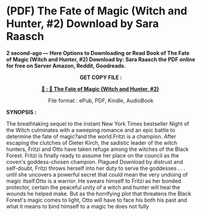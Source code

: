 # (PDF) The Fate of Magic (Witch and Hunter, #2) Download by Sara Raasch

<p><strong>2 second-ago &mdash; Here Options to Downloading or Read Book of The Fate of Magic (Witch and Hunter, #2) Download by: Sara Raasch the PDF online for free on Server Amazon, Reddit, Goodreads.</strong></p>
<p style="text-align: center;"><strong>GET COPY FILE :</strong></p>
<p style="text-align: center;"><strong><a href="https://us.ebookarea.xyz/?book=200059819-the-fate-of-magic" target="_blank" rel="noopener">📢 : 🔗 The Fate of Magic (Witch and Hunter, #2)</a>&nbsp;</strong></p>
<p style="text-align: center;">File format : ePub, PDF, Kindle, AudioBook</p>
<p><strong>SYNOPSIS :</strong></p>
<p>The breathtaking sequel to the instant New York Times bestseller Night of the Witch culminates with a sweeping romance and an epic battle to determine the fate of magic?and the world.Fritzi is a champion. After escaping the clutches of Dieter Kirch, the sadistic leader of the witch hunters, Fritzi and Otto have taken refuge among the witches of the Black Forest. Fritzi is finally ready to assume her place on the council as the coven's goddess-chosen champion. Plagued Download by distrust and self-doubt, Fritzi throws herself into her duty to serve the goddesses . . . until she uncovers a powerful secret that could mean the very undoing of magic itself.Otto is a warrior. He swears himself to Fritzi as her bonded protector, certain the peaceful unity of a witch and hunter will heal the wounds he helped make. But as the horrifying plot that threatens the Black Forest's magic comes to light, Otto will have to face his both his past and what it means to bind himself to a magic he does not fully</p>

